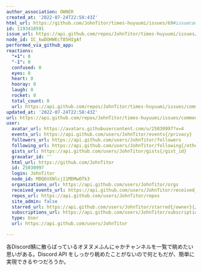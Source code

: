 ```yaml
---
author_association: OWNER
created_at: '2022-07-24T22:58:43Z'
html_url: https://github.com/JohnTitor/times-huyuumi/issues/69#issuecomment-1193410591
id: 1193410591
issue_url: https://api.github.com/repos/JohnTitor/times-huyuumi/issues/69
node_id: IC_kwDOHWEcT85HIgAf
performed_via_github_app: 
reactions:
  "+1": 0
  "-1": 0
  confused: 0
  eyes: 0
  heart: 0
  hooray: 0
  laugh: 0
  rocket: 0
  total_count: 0
  url: https://api.github.com/repos/JohnTitor/times-huyuumi/issues/comments/1193410591/reactions
updated_at: '2022-07-24T22:58:43Z'
url: https://api.github.com/repos/JohnTitor/times-huyuumi/issues/comments/1193410591
user:
  avatar_url: https://avatars.githubusercontent.com/u/25030997?v=4
  events_url: https://api.github.com/users/JohnTitor/events{/privacy}
  followers_url: https://api.github.com/users/JohnTitor/followers
  following_url: https://api.github.com/users/JohnTitor/following{/other_user}
  gists_url: https://api.github.com/users/JohnTitor/gists{/gist_id}
  gravatar_id: ''
  html_url: https://github.com/JohnTitor
  id: 25030997
  login: JohnTitor
  node_id: MDQ6VXNlcjI1MDMwOTk3
  organizations_url: https://api.github.com/users/JohnTitor/orgs
  received_events_url: https://api.github.com/users/JohnTitor/received_events
  repos_url: https://api.github.com/users/JohnTitor/repos
  site_admin: false
  starred_url: https://api.github.com/users/JohnTitor/starred{/owner}{/repo}
  subscriptions_url: https://api.github.com/users/JohnTitor/subscriptions
  type: User
  url: https://api.github.com/users/JohnTitor

---
```

各Discord鯖に散らばっているオヌヌメふんにゃかチャンネルを一覧で眺めたい思いがある。Discord API をしっかり眺めたことがないので何ともだが、簡単に実現できるやつだろうか。